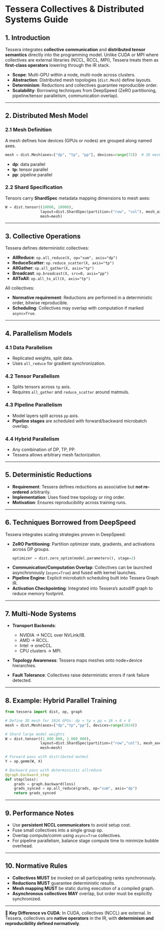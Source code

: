 # Tessera Collectives & Distributed Systems Guide

## 1. Introduction
Tessera integrates **collective communication** and **distributed tensor semantics** directly into the programming model. Unlike CUDA or MPI where collectives are external libraries (NCCL, RCCL, MPI), Tessera treats them as **first-class operators** lowering through the IR stack.  

- **Scope**: Multi-GPU within a node, multi-node across clusters.  
- **Abstraction**: Distributed mesh topologies (`dist.Mesh`) define layouts.  
- **Determinism**: Reductions and collectives guarantee reproducible order.  
- **Scalability**: Borrowing techniques from DeepSpeed (ZeRO partitioning, pipeline/tensor parallelism, communication overlap).  

---

## 2. Distributed Mesh Model

### 2.1 Mesh Definition
A mesh defines how devices (GPUs or nodes) are grouped along named axes.
```python
mesh = dist.Mesh(axes=["dp", "tp", "pp"], devices=range(72))  # 3D mesh
```

- **dp**: data parallel  
- **tp**: tensor parallel  
- **pp**: pipeline parallel  

### 2.2 Shard Specification
Tensors carry **ShardSpec** metadata mapping dimensions to mesh axes:
```python
W = dist.tensor((10000, 10000),
                layout=dist.ShardSpec(partition=("row", "col"), mesh_axes=("tp", "pp")),
                mesh=mesh)
```

---

## 3. Collective Operations

Tessera defines deterministic collectives:

- **AllReduce**: `op.all_reduce(X, op="sum", axis="dp")`  
- **ReduceScatter**: `op.reduce_scatter(X, axis="tp")`  
- **AllGather**: `op.all_gather(X, axis="tp")`  
- **Broadcast**: `op.broadcast(X, src=0, axis="pp")`  
- **AllToAll**: `op.all_to_all(X, axis="tp")`  

All collectives:
- **Normative requirement**: Reductions are performed in a deterministic order, bitwise reproducible.  
- **Scheduling**: Collectives may overlap with computation if marked `async=True`.  

---

## 4. Parallelism Models

### 4.1 Data Parallelism
- Replicated weights, split data.  
- Uses `all_reduce` for gradient synchronization.  

### 4.2 Tensor Parallelism
- Splits tensors across `tp` axis.  
- Requires `all_gather` and `reduce_scatter` around matmuls.  

### 4.3 Pipeline Parallelism
- Model layers split across `pp` axis.  
- **Pipeline stages** are scheduled with forward/backward microbatch overlap.  

### 4.4 Hybrid Parallelism
- Any combination of DP, TP, PP.  
- Tessera allows arbitrary mesh factorization.  

---

## 5. Deterministic Reductions

- **Requirement**: Tessera defines reductions as associative but **not re-ordered** arbitrarily.  
- **Implementation**: Uses fixed tree topology or ring order.  
- **Motivation**: Ensures reproducibility across training runs.  

---

## 6. Techniques Borrowed from DeepSpeed

Tessera integrates scaling strategies proven in DeepSpeed:  

- **ZeRO Partitioning**: Partition optimizer state, gradients, and activations across DP groups.  
  ```python
  optimizer = dist.zero_optim(model.parameters(), stage=2)
  ```
- **Communication/Computation Overlap**: Collectives can be launched asynchronously (`async=True`) and fused with kernel launches.  
- **Pipeline Engine**: Explicit microbatch scheduling built into Tessera Graph IR.  
- **Activation Checkpointing**: Integrated into Tessera’s autodiff graph to reduce memory footprint.  

---

## 7. Multi-Node Systems

- **Transport Backends**:  
  - NVIDIA → NCCL over NVLink/IB.  
  - AMD → RCCL.  
  - Intel → oneCCL.  
  - CPU clusters → MPI.  

- **Topology Awareness**: Tessera maps meshes onto node+device hierarchies.  
- **Fault Tolerance**: Collectives raise deterministic errors if rank failure detected.  

---

## 8. Example: Hybrid Parallel Training

```python
from tessera import dist, op, graph

# Define 3D mesh for 1024 GPUs: dp × tp × pp = 16 × 8 × 8
mesh = dist.Mesh(axes=["dp","tp","pp"], devices=range(1024))

# Shard large model weights
W = dist.tensor((1_000_000, 1_000_000),
                layout=dist.ShardSpec(partition=("row","col"), mesh_axes=("tp","pp")),
                mesh=mesh)

# Forward pass with distributed matmul
Y = op.gemm(W, X)

# Backward pass with deterministic allreduce
@graph.backward_step
def step(loss):
    grads = graph.backward(loss)
    grads_synced = op.all_reduce(grads, op="sum", axis="dp")
    return grads_synced
```

---

## 9. Performance Notes

- Use **persistent NCCL communicators** to avoid setup cost.  
- Fuse small collectives into a single group op.  
- Overlap compute/comm using `async=True` collectives.  
- For pipeline parallelism, balance stage compute time to minimize bubble overhead.  

---

## 10. Normative Rules

- **Collectives MUST** be invoked on all participating ranks synchronously.  
- **Reductions MUST** guarantee deterministic results.  
- **Mesh mapping MUST** be static during execution of a compiled graph.  
- **Asynchronous collectives MAY** overlap, but order must be explicitly synchronized.  

---

📌 **Key Difference vs CUDA**: In CUDA, collectives (NCCL) are external. In Tessera, collectives are **native operators** in the IR, with **determinism and reproducibility defined normatively**.
